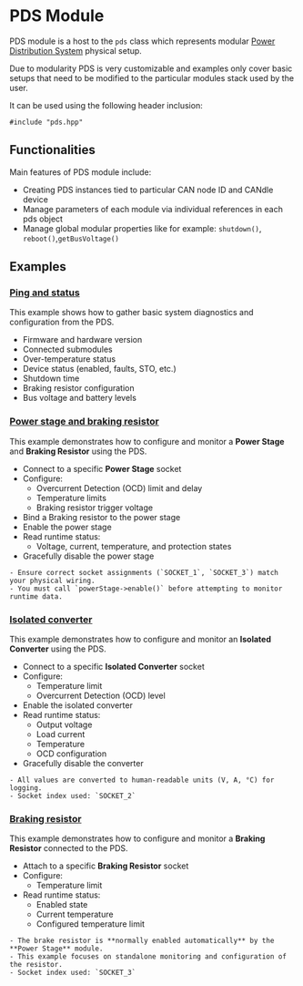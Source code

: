 # PDS Module

PDS module is a host to the ``pds`` class which represents modular [Power Distribution System](pds) physical setup.

Due to modularity PDS is very customizable and examples only cover basic setups that need to be modified to the particular modules stack used by the user.

It can be used using the following header inclusion:
```
#include "pds.hpp"
```

## Functionalities
Main features of PDS module include:

- Creating PDS instances tied to particular CAN node ID and CANdle device
- Manage parameters of each module via individual references in each pds object
- Manage global modular properties like for example: ``shutdown()``, ``reboot()``,``getBusVoltage()``

## Examples

### [Ping and status](https://github.com/mabrobotics/CANdle-SDK/blob/devel/examples/cpp/pds_example_ping_and_status.cpp)

This example shows how to gather basic system diagnostics and configuration from the PDS.

- Firmware and hardware version
- Connected submodules
- Over-temperature status
- Device status (enabled, faults, STO, etc.)
- Shutdown time
- Braking resistor configuration
- Bus voltage and battery levels


### [Power stage and braking resistor](https://github.com/mabrobotics/CANdle-SDK/blob/devel/examples/cpp/pds_example_power_stage.cpp)

This example demonstrates how to configure and monitor a **Power Stage** and **Braking Resistor** using the PDS.

- Connect to a specific **Power Stage** socket
- Configure:
  - Overcurrent Detection (OCD) limit and delay
  - Temperature limits
  - Braking resistor trigger voltage
- Bind a Braking resistor to the power stage
- Enable the power stage
- Read runtime status:
  - Voltage, current, temperature, and protection states
- Gracefully disable the power stage

```{note}
- Ensure correct socket assignments (`SOCKET_1`, `SOCKET_3`) match your physical wiring.
- You must call `powerStage->enable()` before attempting to monitor runtime data.
```

### [Isolated converter](https://github.com/mabrobotics/CANdle-SDK/blob/devel/examples/cpp/pds_example_isolated_converter.cpp)

This example demonstrates how to configure and monitor an **Isolated Converter** using the PDS.


- Connect to a specific **Isolated Converter** socket
- Configure:
  - Temperature limit
  - Overcurrent Detection (OCD) level
- Enable the isolated converter
- Read runtime status:
  - Output voltage
  - Load current
  - Temperature
  - OCD configuration
- Gracefully disable the converter

```{note}
- All values are converted to human-readable units (V, A, °C) for logging.
- Socket index used: `SOCKET_2`
```

### [Braking resistor](https://github.com/mabrobotics/CANdle-SDK/blob/devel/examples/cpp/pds_example_braking_resistor.cpp)

This example demonstrates how to configure and monitor a **Braking Resistor** connected to the PDS.

- Attach to a specific **Braking Resistor** socket
- Configure:
  - Temperature limit
- Read runtime status:
  - Enabled state
  - Current temperature
  - Configured temperature limit

```{note}
- The brake resistor is **normally enabled automatically** by the **Power Stage** module.
- This example focuses on standalone monitoring and configuration of the resistor.
- Socket index used: `SOCKET_3`
```
